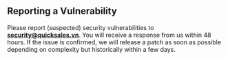 ## Reporting a Vulnerability

Please report (suspected) security vulnerabilities to **[security@quicksales.vn](mailto:security@quicksales.vn)**. You will receive a response from
us within 48 hours. If the issue is confirmed, we will release a patch as soon as possible depending on complexity but historically within a few days.
